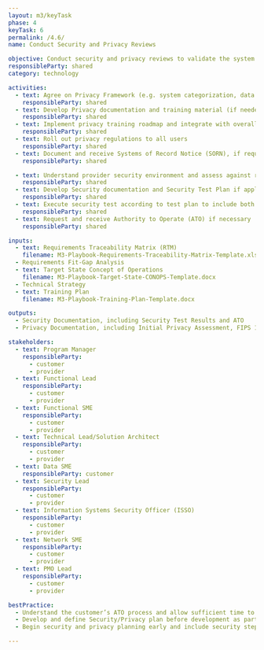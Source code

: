 ```yaml
---
layout: m3/keyTask
phase: 4
keyTask: 6
permalink: /4.6/
name: Conduct Security and Privacy Reviews

objective: Conduct security and privacy reviews to validate the system (data, applications, interfaces, network) is protected and personally identifiable information (PII) and data are secure.
responsibleParty: shared
category: technology

activities:
  - text: Agree on Privacy Framework (e.g. system categorization, data handling, storing and sharing methods, & incident response)
    responsibleParty: shared
  - text: Develop Privacy documentation and training material (if needed) to provide guidance to all stakeholders
    responsibleParty: shared
  - text: Implement privacy training roadmap and integrate with overall Training Plan
    responsibleParty: shared
  - text: Roll out privacy regulations to all users
    responsibleParty: shared
  - text: Document and receive Systems of Record Notice (SORN), if required
    responsibleParty: shared

  - text: Understand provider security environment and assess against requirements
    responsibleParty: shared
  - text: Develop Security documentation and Security Test Plan if applicable
    responsibleParty: shared
  - text: Execute security test according to test plan to include both physical and logical security, document and correct issues
    responsibleParty: shared
  - text: Request and receive Authority to Operate (ATO) if necessary
    responsibleParty: shared

inputs:
  - text: Requirements Traceability Matrix (RTM)
    filename: M3-Playbook-Requirements-Traceability-Matrix-Template.xlsx
  - Requirements Fit-Gap Analysis
  - text: Target State Concept of Operations
    filename: M3-Playbook-Target-State-CONOPS-Template.docx
  - Technical Strategy
  - text: Training Plan
    filename: M3-Playbook-Training-Plan-Template.docx

outputs:
  - Security Documentation, including Security Test Results and ATO
  - Privacy Documentation, including Initial Privacy Assessment, FIPS 199, SORN, Privacy Impact Assessment

stakeholders:
  - text: Program Manager
    responsibleParty:
      - customer
      - provider
  - text: Functional Lead
    responsibleParty:
      - customer
      - provider
  - text: Functional SME
    responsibleParty:
      - customer
      - provider
  - text: Technical Lead/Solution Architect
    responsibleParty:
      - customer
      - provider
  - text: Data SME
    responsibleParty: customer
  - text: Security Lead
    responsibleParty:
      - customer
      - provider
  - text: Information Systems Security Officer (ISSO)
    responsibleParty:
      - customer
      - provider
  - text: Network SME
    responsibleParty:
      - customer
      - provider
  - text: PMO Lead
    responsibleParty:
      - customer
      - provider

bestPractice:
  - Understand the customer’s ATO process and allow sufficient time to get documentation through review and approvals
  - Develop and define Security/Privacy plan before development as part of the Target State Solution Architecture
  - Begin security and privacy planning early and include security steps across all migration phases

---
```

